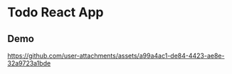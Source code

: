 # Todo React App

## Demo

https://github.com/user-attachments/assets/a99a4ac1-de84-4423-ae8e-32a9723a1bde

